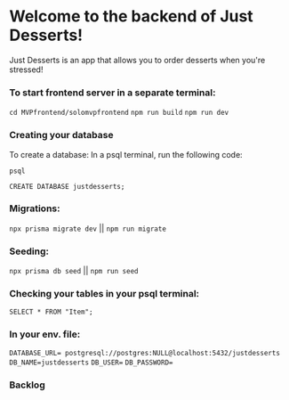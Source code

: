 # Welcome to the backend of Just Desserts! 

Just Desserts is an app that allows you to order desserts when you're stressed! 

### To start frontend server in a separate terminal: 

`cd MVPfrontend/solomvpfrontend`
`npm run build`
`npm run dev`

### Creating your database 

To create a database: 
In a psql terminal, run the following code: 

`psql` 

`CREATE DATABASE justdesserts; `

### Migrations:

`npx prisma migrate dev` || `npm run migrate`

### Seeding:

`npx prisma db seed` || `npm run seed`


### Checking your tables in your psql terminal:

`SELECT * FROM "Item";`


### In your env. file: 

`DATABASE_URL= postgresql://postgres:NULL@localhost:5432/justdesserts`
`DB_NAME=justdesserts`
`DB_USER=`
`DB_PASSWORD=`


### Backlog 

